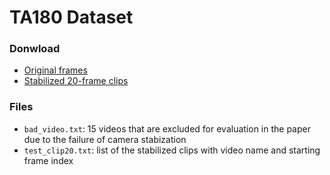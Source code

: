 TA180 Dataset 
=====
### Donwload
- [Original frames](https://www.robots.ox.ac.uk/~vgg/data/arrow/ArrowDataAll.tgz)
- [Stabilized 20-frame clips]()

### Files
- `bad_video.txt`: 15 videos that are excluded for evaluation in the paper due to the failure of camera stabization
- `test_clip20.txt`: list of the stabilized clips with video name and starting frame index
